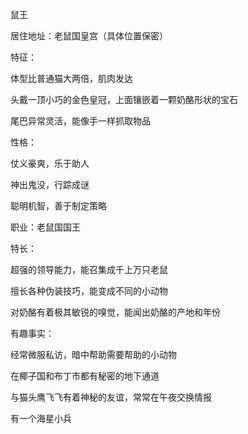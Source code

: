 鼠王  

居住地址：老鼠国皇宫（具体位置保密）


特征：

体型比普通猫大两倍，肌肉发达

头戴一顶小巧的金色皇冠，上面镶嵌着一颗奶酪形状的宝石

尾巴异常灵活，能像手一样抓取物品


性格：

仗义豪爽，乐于助人

神出鬼没，行踪成谜

聪明机智，善于制定策略


职业：老鼠国国王


特长：

超强的领导能力，能召集成千上万只老鼠

擅长各种伪装技巧，能变成不同的小动物

对奶酪有着极其敏锐的嗅觉，能闻出奶酪的产地和年份


有趣事实：

经常微服私访，暗中帮助需要帮助的小动物

在椰子国和布丁市都有秘密的地下通道

与猫头鹰飞飞有着神秘的友谊，常常在午夜交换情报

有一个海星小兵

